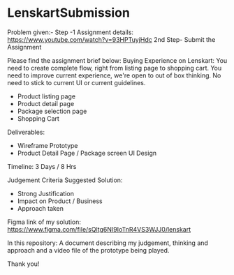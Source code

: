 # LenskartSubmission
Problem given:-
Step -1 Assignment details: https://www.youtube.com/watch?v=93HPTuyjHdc
2nd Step- Submit the Assignment

Please find the assignment brief below:
Buying Experience on Lenskart:
You need to create complete flow, right from listing page to shopping cart.
You need to improve current experience, we're open to out of box thinking.
No need to stick to current UI or current guidelines.

- Product listing page
- Product detail page
- Package selection page
- Shopping Cart

Deliverables:
- Wireframe Prototype
- Product Detail Page / Package screen UI Design

Timeline:
3 Days / 8 Hrs

Judgement Criteria Suggested Solution:
- Strong Justification
- Impact on Product / Business
- Approach taken

Figma link of my solution: https://www.figma.com/file/sQltg6NI9IoTnR4VS3WJJ0/lenskart

In this repository: A document describing my judgement, thinking and approach and a video file of the prototype being played. 

Thank you!
